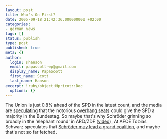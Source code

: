 ```yaml
---
layout: post
title: Who's On First?
date: 2005-09-18 21:42:36.000000000 +02:00
categories:
- german news
tags: []
status: publish
type: post
published: true
meta: {}
author:
  login: shanson
  email: papascott-wp@gmail.com
  display_name: PapaScott
  first_name: Scott
  last_name: Hanson
excerpt: !ruby/object:Hpricot::Doc
  options: {}
---
```

<p>The Union is just 0.8% ahead of the SPD in the latest count, and the media are <a href="http://www.spiegel.de/politik/deutschland/0,1518,375255,00.html" title="Hochrechnungsdrama: Umfrage sieht SPD in F&uuml;hrung - Politik - SPIEGEL ONLINE">speculating</a> that the notorious <a href="http://en.wikipedia.org/wiki/Overhang_seat">overhang seats</a> could give the SPD a majority in the Bundestag. So maybe that's why Schr&ouml;der grinning so broadly in the 'elephant round' in ARD/ZDF (<a href="http://www.tagesschau.de/video/0,1315,OID4766940_RES_NAV_BAB,00.html">video</a>), At AFOE Tobias Schwarz speculates that <a href="http://fistfulofeuros.net/archives/001900.php" title="A Fistful of Euros: Grand coalition under Schr&ouml;der?">Schr&ouml;der may lead a grand coalition</a>, and maybe that's not so far fetched.</p>
